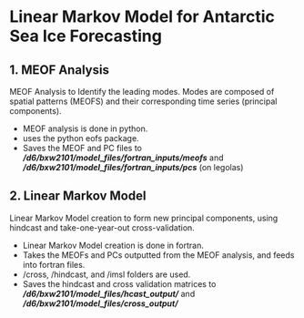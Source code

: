# Linear Markov Model for Antarctic Sea Ice Forecasting

## 1. MEOF Analysis
MEOF Analysis to Identify the leading modes. Modes are composed of spatial patterns (MEOFS) and their corresponding time series (principal components).
- MEOF analysis is done in python.
- uses the python eofs package.
- Saves the MEOF and PC files to **_/d6/bxw2101/model_files/fortran_inputs/meofs_** and **_/d6/bxw2101/model_files/fortran_inputs/pcs_** (on legolas)


## 2. Linear Markov Model
Linear Markov Model creation to form new principal components, using hindcast and take-one-year-out cross-validation.
- Linear Markov Model creation is done in fortran.
- Takes the MEOFs and PCs outputted from the MEOF analysis, and feeds into fortran files.
- /cross, /hindcast, and /imsl folders are used.
- Saves the hindcast and cross validation matrices to **_/d6/bxw2101/model_files/hcast_output/_** and **_/d6/bxw2101/model_files/cross_output/_**
